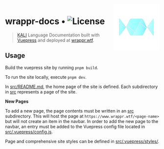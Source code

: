 <img align="right" width="150" height="150" top="100" src="./src/.vuepress/public/wrappr-logo.png">

# wrappr-docs • ![License](https://img.shields.io/github/license/kalidao/wrappr-docs)

> [KALI](https://github.com/kalidao) Language Documentation built with [Vuepress](https://vuepress.vuejs.org/) and deployed at [wrappr.wtf](https://www.wrappr.wtf/).

## Usage

Build the vuepress site by running `pnpm build`.

To run the site locally, execute `pnpm dev`.

In [src/README.md](./src/README.md), the home page of the site is defined. Each subdirectory in [src](./src/) represents a page of the site.

**New Pages**

To add a new page, the page contents must be written in an [src](./src/) subdirectory. This will host the page at `https://www.wrappr.wtf/<page-name>` but will not create an item in the navbar. In order to add the new page to the navbar, an entry must be added to the Vuepress config file located in [src/.vuepress/config.js](./src/.vuepress/config.js).

Page and comprehensive site styles can be defined in [src/.vuepress/styles/](./src/.vuepress/styles/).
